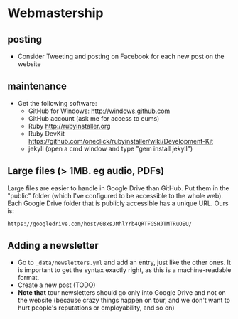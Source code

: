 Webmastership
=============

## posting

* Consider Tweeting and posting on Facebook for each new post on the website

## maintenance

* Get the following software:
    * GitHub for Windows: http://windows.github.com
    * GitHub account (ask me for access to eums)
    * Ruby http://rubyinstaller.org
    * Ruby DevKit https://github.com/oneclick/rubyinstaller/wiki/Development-Kit
    * jekyll (open a cmd window and type "gem install jekyll")

## Large files (> 1MB. eg audio, PDFs)

Large files are easier to handle in Google Drive than GitHub. Put them in the
"public" folder (which I've configured to be accessible to the whole web).
Each Google Drive folder that is publicly accessible has a unique URL. Ours is:

    https://googledrive.com/host/0BxsJMhlYrb4QRTFGSHJTMTRuOEU/

## Adding a newsletter

* Go to `_data/newsletters.yml` and add an entry, just like the other ones. It
  is important to get the syntax exactly right, as this is a machine-readable
  format.
* Create a new post (TODO)
* **Note that** tour newsletters should go only into Google Drive and not on
  the website (because crazy things happen on tour, and we don't want to hurt
  people's reputations or employability, and so on)
